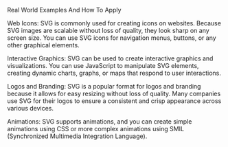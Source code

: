 Real World Examples And How To Apply

Web Icons:
SVG is commonly used for creating icons on websites. Because SVG images are scalable without loss of quality, they look sharp on any screen size. You can use SVG icons for navigation menus, buttons, or any other graphical elements.

Interactive Graphics:
SVG can be used to create interactive graphics and visualizations. You can use JavaScript to manipulate SVG elements, creating dynamic charts, graphs, or maps that respond to user interactions.

Logos and Branding:
SVG is a popular format for logos and branding because it allows for easy resizing without loss of quality. Many companies use SVG for their logos to ensure a consistent and crisp appearance across various devices.

Animations:
SVG supports animations, and you can create simple animations using CSS or more complex animations using SMIL (Synchronized Multimedia Integration Language).
